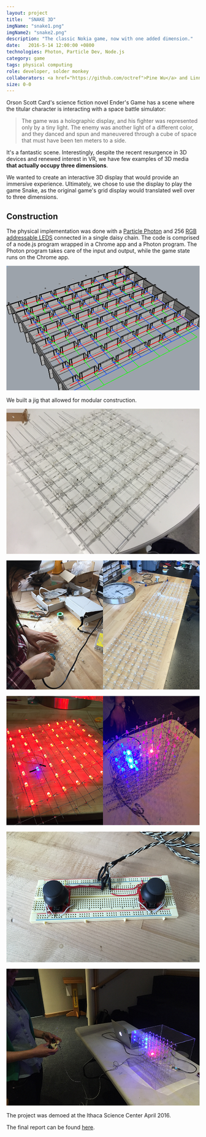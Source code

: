 ```yaml
---
layout: project
title:  "SNAKE 3D"
imgName: "snake1.png"
imgName2: "snake2.png"
description: "The classic Nokia game, now with one added dimension."
date:   2016-5-14 12:00:00 +0800
technologies: Photon, Particle Dev, Node.js
category: game
tags: physical computing
role: developer, solder monkey
collaborators: <a href="https://github.com/octref">Pine Wu</a> and Linna Li
size: 0-0
---
```


Orson Scott Card's science fiction novel Ender's Game has a scene where the titular character is interacting with a space battle simulator:

>The game was a holographic display, and his fighter was represented only by a tiny light. The enemy was
another light of a different color, and they danced and spun and maneuvered through a cube of space that
must have been ten meters to a side.

It's a fantastic scene. Interestingly, despite the recent resurgence in 3D devices and renewed interest in VR, we have few examples of 3D media <b>that actually occupy three dimensions</b>.

We wanted to create an interactive 3D display that would provide an immersive experience. Ultimately, we chose to use the display to play the game Snake, as the original game's grid display would translated well over to three dimensions. 


Construction
----------

The physical implementation was done with a <a href="https://docs.particle.io/datasheets/photon-datasheet/">Particle Photon</a> and 256 <a href="https://cdn.sparkfun.com/datasheets/Components/LED/COM-12877.pdf">RGB addressable LEDS</a> connected in a single daisy chain. The code is comprised of a node.js program wrapped in a Chrome app and a Photon program. The Photon program takes care of the input and output, while the game state runs on the Chrome app.

![Alt](/img/snake3d/rhinojig.jpg)

We built a jig that allowed for modular construction.

![Alt](/img/snake3d/realjig.jpg)

![Alt](/img/snake3d/soldering.jpg)

![Alt](/img/snake3d/glowing.jpg)

![Alt](/img/snake3d/controller.jpg)

![Alt](/img/snake3d/player.jpg)

The project was demoed at the Ithaca Science Center April 2016.

The final report can be found <a href="https://drive.google.com/file/d/0B0yplDYU2H-pUjBubnFuNzRIN1k/view?usp=sharing">here</a>.

